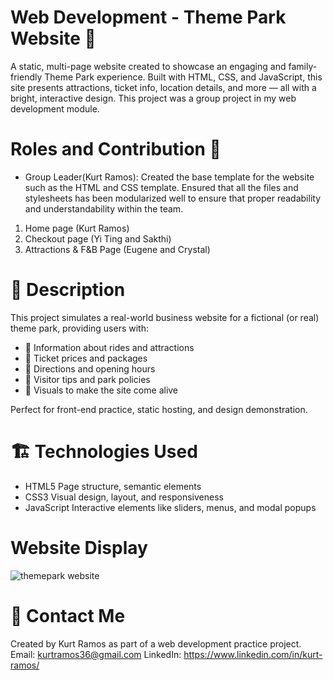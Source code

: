 # Web Development - Theme Park Website 🎢
A static, multi-page website created to showcase an engaging and family-friendly Theme Park experience. Built with HTML, CSS, and JavaScript, this site presents attractions, ticket info, location details, and more — all with a bright, interactive design. This project was a group project in my web development module.

# Roles and Contribution 🥳
* Group Leader(Kurt Ramos): Created the base template for the website such as the HTML and CSS template. Ensured that all the files and stylesheets has been modularized well to ensure that proper readability and understandability within the team.
1. Home page (Kurt Ramos)
2. Checkout page (Yi Ting and Sakthi)
3. Attractions & F&B Page (Eugene and Crystal)

# 🧾 Description
This project simulates a real-world business website for a fictional (or real) theme park, providing users with:
* 🎡 Information about rides and attractions
* 🎫 Ticket prices and packages
* 🧭 Directions and opening hours
* 🧍 Visitor tips and park policies
* 📸 Visuals to make the site come alive

Perfect for front-end practice, static hosting, and design demonstration.

# 🏗️ Technologies Used
* HTML5	Page structure, semantic elements
* CSS3	Visual design, layout, and responsiveness
* JavaScript	Interactive elements like sliders, menus, and modal popups

# Website Display
![themepark website](https://github.com/user-attachments/assets/e494d031-78b6-4fde-ab0b-e395c76e80e3)


# 👋 Contact Me
Created by Kurt Ramos as part of a web development practice project.
Email: kurtramos36@gmail.com
LinkedIn: https://www.linkedin.com/in/kurt-ramos/


